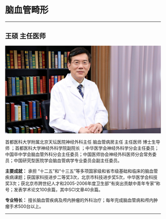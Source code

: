 # 脑血管畸形

---

## 王硕 主任医师

![1679376277607](image/c06_043/1679376277607.png)

首都医科大学附属北京天坛医院神经外科主任 脑血管病房主任 主任医师 博士生导师 ；首都医科大学神经外科学院副院长 ；中华医学会神经外科学分会主任委员；中国卒中学会脑血管外科分会主任委员；中国医师协会神经外科医师分会常务委员；中国研究型医院学会脑血管病学专业委员会副主任委员。


**主要成就：** 承担 “十二五”和“十三五”等多项国家级和省市级基础和临床的脑血管疾病课题；获国家科技进步二等奖3次，北京市科技进步奖5次，中华医学会科技奖3次；获北京市跨世纪人才和2005-2006年度卫生部“有突出贡献中青年专家”称号；发表学术论文100余篇，其中SCI文章40余篇。


**专业特长：** 擅长脑血管疾病及颅内肿瘤的外科治疗；每年完成脑血管病和颅内肿瘤手术500台以上。

---
